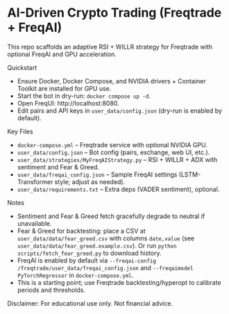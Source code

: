 # AI-Driven Crypto Trading (Freqtrade + FreqAI)

This repo scaffolds an adaptive RSI + WILLR strategy for Freqtrade with optional FreqAI and GPU acceleration.

Quickstart
- Ensure Docker, Docker Compose, and NVIDIA drivers + Container Toolkit are installed for GPU use.
- Start the bot in dry-run: `docker compose up -d`.
- Open FreqUI: http://localhost:8080.
- Edit pairs and API keys in `user_data/config.json` (dry-run is enabled by default).

Key Files
- `docker-compose.yml` – Freqtrade service with optional NVIDIA GPU.
- `user_data/config.json` – Bot config (pairs, exchange, web UI, etc.).
- `user_data/strategies/MyFreqAIStrategy.py` – RSI + WILLR + ADX with sentiment and Fear & Greed.
- `user_data/freqai_config.json` – Sample FreqAI settings (LSTM-Transformer style; adjust as needed).
- `user_data/requirements.txt` – Extra deps (VADER sentiment), optional.

Notes
- Sentiment and Fear & Greed fetch gracefully degrade to neutral if unavailable.
- Fear & Greed for backtesting: place a CSV at `user_data/data/fear_greed.csv` with columns `date,value` (see `user_data/data/fear_greed.example.csv`). Or run `python scripts/fetch_fear_greed.py` to download history.
- FreqAI is enabled by default via `--freqai-config /freqtrade/user_data/freqai_config.json` and `--freqaimodel PyTorchRegressor` in `docker-compose.yml`.
- This is a starting point; use Freqtrade backtesting/hyperopt to calibrate periods and thresholds.

Disclaimer: For educational use only. Not financial advice.
